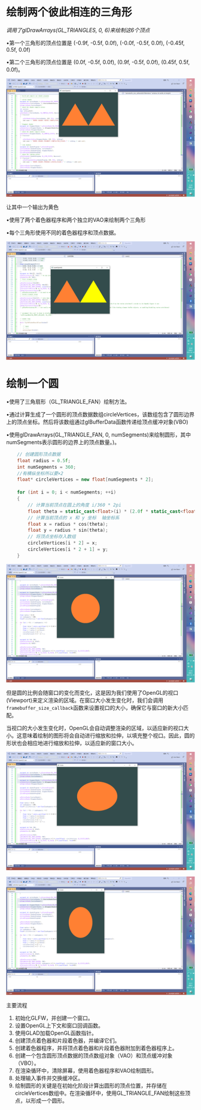 # 绘制两个彼此相连的三角形

*调用了glDrawArrays(GL_TRIANGLES, 0, 6)来绘制这6个顶点*

•第一个三角形的顶点位置是 (-0.9f, -0.5f, 0.0f), (-0.0f, -0.5f, 0.0f), (-0.45f, 0.5f, 0.0f)

•第二个三角形的顶点位置是 (0.0f, -0.5f, 0.0f), (0.9f, -0.5f, 0.0f), (0.45f, 0.5f, 0.0f)。

![img](README.assets/16846599056803.png)

让其中一个输出为黄色

•使用了两个着色器程序和两个独立的VAO来绘制两个三角形

•每个三角形使用不同的着色器程序和顶点数据。

![img](README.assets/16846599056791.png)

# 绘制一个圆

•使用了三角扇形（GL_TRIANGLE_FAN）绘制方法。

•通过计算生成了一个圆形的顶点数据数组circleVertices，该数组包含了圆形边界上的顶点坐标。然后将该数组通过glBufferData函数传递给顶点缓冲对象(VBO)

•使用glDrawArrays(GL_TRIANGLE_FAN, 0, numSegments)来绘制圆形，其中numSegments表示圆形的边界上的顶点数量。)。

```C++
    // 创建圆形顶点数据
    float radius = 0.5f;
    int numSegments = 360;
    //有横纵坐标所以要×2
    float* circleVertices = new float[numSegments * 2];

    for (int i = 0; i < numSegments; ++i)
    {
        // 计算当前顶点在圆上的角度 i/360 * 2pi
        float theta = static_cast<float>(i) * (2.0f * static_cast<float>(3.14159265358979323846) / static_cast<float>(numSegments));
        // 计算当前顶点的 x 和 y 坐标  轴坐标系
        float x = radius * cos(theta);
        float y = radius * sin(theta);
        // 将顶点坐标存入数组
        circleVertices[i * 2] = x;
        circleVertices[i * 2 + 1] = y;
    }
```

![img](README.assets/16846599056792.png)

但是圆的比例会随窗口的变化而变化，这是因为我们使用了OpenGL的视口(Viewport)来定义渲染的区域。在窗口大小发生变化时，我们会调用`framebuffer_size_callback`函数来设置视口的大小，确保它与窗口的新大小匹配。

当视口的大小发生变化时，OpenGL会自动调整渲染的区域，以适应新的视口大小。这意味着绘制的图形将会自动进行缩放和拉伸，以填充整个视口。因此，圆的形状也会相应地进行缩放和拉伸，以适应新的窗口大小。

![img](README.assets/168465994281610.png)

![img](README.assets/168465994281711.png)

主要流程

1.  初始化GLFW，并创建一个窗口。
2.  设置OpenGL上下文和窗口回调函数。
3. 使用GLAD加载OpenGL函数指针。
4. 创建顶点着色器和片段着色器，并编译它们。
5. 创建着色器程序，并将顶点着色器和片段着色器附加到着色器程序上。
6.  创建一个包含圆形顶点数据的顶点数组对象（VAO）和顶点缓冲对象（VBO）。
7.  在渲染循环中，清除屏幕，使用着色器程序和VAO绘制圆形。
8.  处理输入事件并交换缓冲区。
9. 绘制圆形的关键是在初始化阶段计算出圆形的顶点位置，并存储在circleVertices数组中。在渲染循环中，使用GL_TRIANGLE_FAN绘制这些顶点，以形成一个圆形。